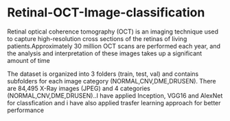 # Retinal-OCT-Image-classification
Retinal optical coherence tomography (OCT) is an imaging technique used to capture high-resolution cross sections of the retinas of living patients.Approximately 30 million OCT scans are performed each year, and the analysis and interpretation of these images takes up a significant amount of time

The dataset is organized into 3 folders (train, test, val) and contains subfolders for each image category (NORMAL,CNV,DME,DRUSEN). There are 84,495 X-Ray images (JPEG) and 4 categories (NORMAL,CNV,DME,DRUSEN)..I have applied Inception, VGG16 and AlexNet for classfication and i have also applied trasfer learning approach for better performance
